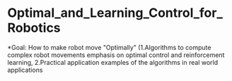 # Optimal_and_Learning_Control_for_Robotics
*Goal: How to make robot move "Optimally" (1.Algorithms to compute complex robot movements emphasis on optimal control and reinforcement learning, 2.Practical application examples of the algorithms in real world applications
